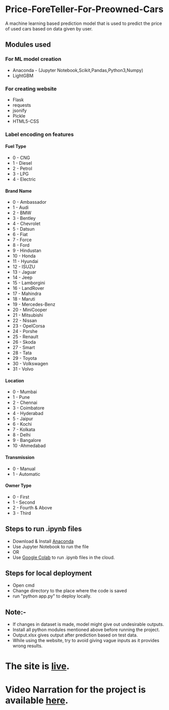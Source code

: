 # Price-ForeTeller-For-Preowned-Cars

A machine learning based prediction model that is used to predict the price of used cars based on data given by user.
 
## Modules used

### For ML model creation

* Anaconda - (Jupyter Notebook,Scikit,Pandas,Python3,Numpy)
* LightGBM

### For creating website

* Flask
* requests
* jsonify
* Pickle
* HTML5-CSS

### Label encoding on features

#### Fuel Type

* 0 - CNG
* 1 - Diesel 
* 2 - Petrol
* 3 - LPG
* 4 - Electric

#### Brand Name

* 0 - Ambassador
* 1 - Audi
* 2 - BMW
* 3 - Bentley
* 4 - Chevrolet
* 5 - Datsun
* 6 - Fiat
* 7 - Force
* 8 - Ford
* 9 - Hindustan
* 10 - Honda
* 11 - Hyundai
* 12 - ISUZU
* 13 - Jaguar
* 14 - Jeep
* 15 - Lamborgini
* 16 - LandRover
* 17 - Mahindra
* 18 - Maruti
* 19 - Mercedes-Benz
* 20 - MiniCooper
* 21 - Mitsubishi
* 22 - Nissan
* 23 - OpelCorsa
* 24 - Porshe
* 25 - Renault
* 26 - Skoda
* 27 - Smart
* 28 - Tata
* 29 - Toyota
* 30 - Volkswagen
* 31 - Volvo

#### Location

* 0 - Mumbai
* 1 - Pune
* 2 - Chennai
* 3 - Coimbatore
* 4 - Hyderabad
* 5 - Jaipur
* 6 - Kochi
* 7 - Kolkata
* 8 - Delhi 
* 9 - Bangalore 
* 10 -Ahmedabad

#### Transmission

* 0 - Manual
* 1 - Automatic

#### Owner Type

* 0 - First
* 1 - Second
* 2 - Fourth & Above
* 3 - Third

## Steps to run .ipynb files

* Download & Install [Anaconda](https://www.anaconda.com/)
* Use Jupyter Notebook to run the file
* OR
* Use [Google Colab](https://colab.research.google.com/notebooks/) to run .ipynb files in the cloud.

## Steps for local deployment

* Open cmd
* Change directory to the place where the code is saved
* run "python app.py" to deploy locally. 

## Note:-

* If changes in dataset is made, model might give out undesirable outputs.
* Install all python modules mentioned above before running the project.
* Output.xlsx gives output after prediction based on test data.
* While using the website, try to avoid giving vague inputs as it provides wrong results.

# The site is [live](https://used-car-price-predictor.herokuapp.com/).
# Video Narration for the project is available [here](https://www.youtube.com/watch?v=ArPTzNlqqkM).
